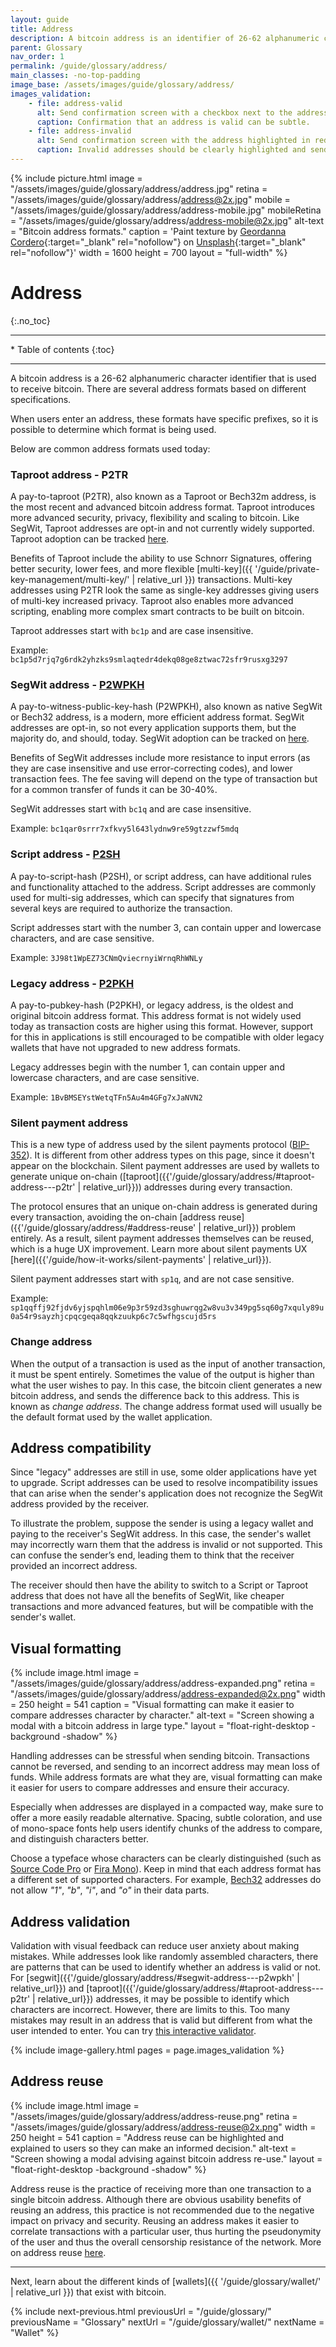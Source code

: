 ```yaml
---
layout: guide
title: Address
description: A bitcoin address is an identifier of 26-62 alphanumeric characters that is used to receive bitcoin
parent: Glossary
nav_order: 1
permalink: /guide/glossary/address/
main_classes: -no-top-padding
image_base: /assets/images/guide/glossary/address/
images_validation:
    - file: address-valid
      alt: Send confirmation screen with a checkbox next to the address
      caption: Confirmation that an address is valid can be subtle.
    - file: address-invalid
      alt: Send confirmation screen with the address highlighted in red and disabled send button
      caption: Invalid addresses should be clearly highlighted and sending should not be possible.
---
```


<!--

Editor's notes

Illustration sources

https://www.figma.com/file/qr4P17z6WSPADm6oW0cKw2/?node-id=25%3A2

-->

{% include picture.html
   image = "/assets/images/guide/glossary/address/address.jpg"
   retina = "/assets/images/guide/glossary/address/address@2x.jpg"
   mobile = "/assets/images/guide/glossary/address/address-mobile.jpg"
   mobileRetina = "/assets/images/guide/glossary/address/address-mobile@2x.jpg"
   alt-text = "Bitcoin address formats."
   caption = 'Paint texture by [Geordanna Cordero](https://unsplash.com/@adrienolichon){:target="_blank" rel="nofollow"} on [Unsplash](https://unsplash.com){:target="_blank" rel="nofollow"}'
   width = 1600
   height = 700
   layout = "full-width"
%}

# Address
{:.no_toc}

---

<div class="glossary-toc" markdown="1">
* Table of contents
{:toc}
</div>

---

A bitcoin address is a 26-62 alphanumeric character identifier that is used to receive bitcoin. There are several address formats based on different specifications.

When users enter an address, these formats have specific prefixes, so it is possible to determine which format is being used.

Below are common address formats used today:

### Taproot address - P2TR

A pay-to-taproot (P2TR), also known as a Taproot or Bech32m address, is the most recent and advanced bitcoin address format. Taproot introduces more advanced security, privacy, flexibility and scaling to bitcoin. Like SegWit, Taproot addresses are opt-in and not currently widely supported. Taproot adoption can be tracked [here](https://en.bitcoin.it/wiki/Bech32_adoption).

Benefits of Taproot include the ability to use Schnorr Signatures, offering better security, lower fees, and more flexible [multi-key]({{ '/guide/private-key-management/multi-key/' | relative_url }}) transactions. Multi-key addresses using P2TR look the same as single-key addresses giving users of multi-key increased privacy. Taproot also enables more advanced scripting, enabling more complex smart contracts to be built on bitcoin.

Taproot addresses start with `bc1p` and are case insensitive.

Example: `bc1p5d7rjq7g6rdk2yhzks9smlaqtedr4dekq08ge8ztwac72sfr9rusxg3297`

### SegWit address - [P2WPKH](https://en.bitcoin.it/wiki/Bech32)

A pay-to-witness-public-key-hash (P2WPKH), also known as native SegWit or Bech32 address, is a modern, more efficient address format. SegWit addresses are opt-in, so not every application supports them, but the majority do, and should, today. SegWit adoption can be tracked on [here](https://en.bitcoin.it/wiki/Bech32_adoption).

Benefits of SegWit addresses include more resistance to input errors (as they are case insensitive and use error-correcting codes), and lower transaction fees. The fee saving will depend on the type of transaction but for a common transfer of funds it can be 30-40%.

SegWit addresses start with `bc1q` and are case insensitive.

Example: `bc1qar0srrr7xfkvy5l643lydnw9re59gtzzwf5mdq`

### Script address - [P2SH](https://en.bitcoin.it/wiki/Pay_to_script_hash)

A pay-to-script-hash (P2SH), or script address, can have additional rules and functionality attached to the address. Script addresses are commonly used for multi-sig addresses, which can specify that signatures from several keys are required to authorize the transaction.

Script addresses start with the number 3, can contain upper and lowercase characters, and are case sensitive.

Example: `3J98t1WpEZ73CNmQviecrnyiWrnqRhWNLy`

### Legacy address - [P2PKH](https://en.bitcoin.it/wiki/Transaction#Pay-to-PubkeyHash)

A pay-to-pubkey-hash (P2PKH), or legacy address, is the oldest and original bitcoin address format. This address format is not widely used today as transaction costs are higher using this format. However, support for this in applications is still encouraged to be compatible with older legacy wallets that have not upgraded to new address formats.

Legacy addresses begin with the number 1, can contain upper and lowercase characters, and are case sensitive.

Example: `1BvBMSEYstWetqTFn5Au4m4GFg7xJaNVN2`

### Silent payment address

This is a new type of address used by the silent payments protocol ([BIP-352](https://github.com/bitcoin/bips/blob/master/bip-0352.mediawiki)). It is different from other address types on this page, since it doesn't appear on the blockchain. Silent payment addresses are used by wallets to generate unique on-chain ([taproot]({{'/guide/glossary/address/#taproot-address---p2tr' | relative_url}})) addresses during every transaction.

The protocol ensures that an unique on-chain address is generated during every transaction, avoiding the on-chain [address reuse]({{'/guide/glossary/address/#address-reuse' | relative_url}}) problem entirely. As a result, silent payment addresses themselves can be reused, which is a huge UX improvement. Learn more about silent payments UX [here]({{'/guide/how-it-works/silent-payments' | relative_url}}).

Silent payment addresses start with `sp1q`, and are not case sensitive.

Example: `sp1qqffj92fjdv6yjspqhlm06e9p3r59zd3sghuwrqg2w8vu3v349pg5sq60g7xquly89u0a54r9sayzhjcpqcgeqa8qqkzuukp6c7c5wfhgscujd5rs`

### Change address

When the output of a transaction is used as the input of another transaction, it must be spent entirely. Sometimes the value of the output is higher than what the user wishes to pay. In this case, the bitcoin client generates a new bitcoin address, and sends the difference back to this address. This is known as *change address*. The change address format used will usually be the default format used by the wallet application.

## Address compatibility

Since "legacy" addresses are still in use, some older applications have yet to upgrade. Script addresses can be used to resolve incompatibility issues that can arise when the sender's application does not recognize the SegWit address provided by the receiver.

To illustrate the problem, suppose the sender is using a legacy wallet and paying to the receiver's SegWit address. In this case, the sender's wallet may incorrectly warn them that the address is invalid or not supported. This can confuse the sender’s end, leading them to think that the receiver provided an incorrect address.

The receiver should then have the ability to switch to a Script or Taproot address that does not have all the benefits of SegWit, like cheaper transactions and more advanced features, but will be compatible with the sender's wallet.

## Visual formatting

<div class="center" markdown="1">

{% include image.html
   image = "/assets/images/guide/glossary/address/address-expanded.png"
   retina = "/assets/images/guide/glossary/address/address-expanded@2x.png"
   width = 250
   height = 541
   caption = "Visual formatting can make it easier to compare addresses character by character."
   alt-text = "Screen showing a modal with a bitcoin address in large type."
   layout = "float-right-desktop -background -shadow"
%}

Handling addresses can be stressful when sending bitcoin. Transactions cannot be reversed, and sending to an incorrect address may mean loss of funds. While address formats are what they are, visual formatting can make it easier for users to compare addresses and ensure their accuracy.

Especially when addresses are displayed in a compacted way, make sure to offer a more easily readable alternative. Spacing, subtle coloration, and use of mono-space fonts help users identify chunks of the address to compare, and distinguish characters better.

Choose a typeface whose characters can be clearly distinguished (such as [Source Code Pro](https://github.com/adobe-fonts/source-code-pro) or [Fira Mono](https://github.com/mozilla/Fira)). Keep in mind that each address format has a different set of supported characters. For example, [Bech32](https://github.com/bitcoin/bips/blob/master/bip-0173.mediawiki#user-content-Segwit_address_format) addresses do not allow _"1"_, _"b"_, _"i"_, and _"o"_ in their data parts.

</div>

## Address validation

Validation with visual feedback can reduce user anxiety about making mistakes. While addresses look like randomly assembled characters, there are patterns that can be used to identify whether an address is valid or not. For [segwit]({{'/guide/glossary/address/#segwit-address---p2wpkh' | relative_url}}) and [taproot]({{'/guide/glossary/address/#taproot-address---p2tr' | relative_url}}) addresses, it may be possible to identify which characters are incorrect. However, there are limits to this. Too many mistakes may result in an address that is valid but different from what the user intended to enter. You can try [this interactive validator](https://bitcoin.sipa.be/bech32/demo/demo.html).

{% include image-gallery.html pages = page.images_validation %}


## Address reuse

<div class="center" markdown="1">

{% include image.html
   image = "/assets/images/guide/glossary/address/address-reuse.png"
   retina = "/assets/images/guide/glossary/address/address-reuse@2x.png"
   width = 250
   height = 541
   caption = "Address reuse can be highlighted and explained to users so they can make an informed decision."
   alt-text = "Screen showing a modal advising against bitcoin address re-use."
   layout = "float-right-desktop -background -shadow"
%}

Address reuse is the practice of receiving more than one transaction to a single bitcoin address. Although there are obvious usability benefits of reusing an address, this practice is not recommended due to the negative impact on privacy and security. Reusing an address makes it easier to correlate transactions with a particular user, thus hurting the pseudonymity of the user and thus the overall censorship resistance of the network. More on address reuse [here](https://en.bitcoin.it/wiki/Address_reuse).

</div>

---

Next, learn about the different kinds of [wallets]({{ '/guide/glossary/wallet/' | relative_url }}) that exist with bitcoin.

{% include next-previous.html
   previousUrl = "/guide/glossary/"
   previousName = "Glossary"
   nextUrl = "/guide/glossary/wallet/"
   nextName = "Wallet"
%}
